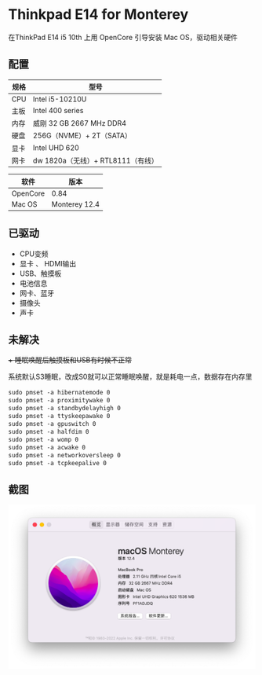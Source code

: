 # Thinkpad E14 for Monterey
在ThinkPad E14 i5 10th 上用 OpenCore 引导安装 Mac OS，驱动相关硬件

## 配置
|  规格 | 型号  |
| ------------- | ------------- |
| CPU | Intel  i5-10210U |
| 主板 | Intel 400 series |
| 内存 | 威刚 32 GB 2667 MHz DDR4 |
| 硬盘 | 256G（NVME）+ 2T（SATA）|
| 显卡 | Intel UHD 620 |
| 网卡 | dw 1820a（无线）+  RTL8111（有线）|

| 软件 | 版本 |
| ------------- | ------------- |
| OpenCore | 0.84 |
| Mac OS | Monterey 12.4 |

## 已驱动
+ CPU变频
+ 显卡 、 HDMI输出
+ USB、触摸板
+ 电池信息
+ 网卡、蓝牙
+ 摄像头
+ 声卡

## 未解决
~~+ 睡眠唤醒后触摸板和USB有时候不正常~~

系统默认S3睡眠，改成S0就可以正常睡眠唤醒，就是耗电一点，数据存在内存里
```
sudo pmset -a hibernatemode 0
sudo pmset -a proximitywake 0
sudo pmset -a standbydelayhigh 0
sudo pmset -a ttyskeepawake 0   
sudo pmset -a gpuswitch 0    
sudo pmset -a halfdim 0  
sudo pmset -a womp 0      
sudo pmset -a acwake 0
sudo pmset -a networkoversleep 0
sudo pmset -a tcpkeepalive 0
```

## 截图
![](https://github.com/pangzhen/ThinkPad-E14-Hackintosh/blob/main/PNG/system.png)

